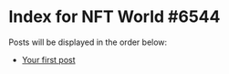 # Index for NFT World #6544
Posts will be displayed in the order below:

- [Your first post](./001-first.md)

